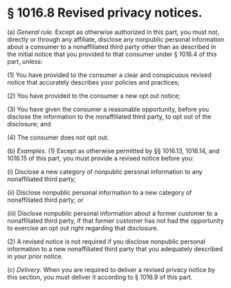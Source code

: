 # § 1016.8   Revised privacy notices.

(a) *General rule.* Except as otherwise authorized in this part, you must not, directly or through any affiliate, disclose any nonpublic personal information about a consumer to a nonaffiliated third party other than as described in the initial notice that you provided to that consumer under § 1016.4 of this part, unless:


(1) You have provided to the consumer a clear and conspicuous revised notice that accurately describes your policies and practices;


(2) You have provided to the consumer a new opt out notice;


(3) You have given the consumer a reasonable opportunity, before you disclose the information to the nonaffiliated third party, to opt out of the disclosure; and


(4) The consumer does not opt out.


(b) *Examples.* (1) Except as otherwise permitted by §§ 1016.13, 1016.14, and 1016.15 of this part, you must provide a revised notice before you:


(i) Disclose a new category of nonpublic personal information to any nonaffiliated third party;


(ii) Disclose nonpublic personal information to a new category of nonaffiliated third party; or


(iii) Disclose nonpublic personal information about a former customer to a nonaffiliated third party, if that former customer has not had the opportunity to exercise an opt out right regarding that disclosure.


(2) A revised notice is not required if you disclose nonpublic personal information to a new nonaffiliated third party that you adequately described in your prior notice.


(c) *Delivery.* When you are required to deliver a revised privacy notice by this section, you must deliver it according to § 1016.9 of this part.




